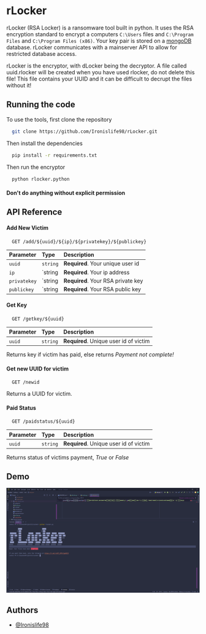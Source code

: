 
# rLocker

rLocker (RSA Locker) is a ransomware tool built in python. It uses the RSA encryption standard to encrypt a computers `C:\Users` files and `C:\Program Files` and `C:\Program Files (x86)`. Your key pair is stored on a [mongoDB](https://www.mongodb.com) database. rLocker communicates with a mainserver API to allow for restricted database access.

rLocker is the encryptor, with dLocker being the decryptor. A file called uuid.rlocker will be created when you have used rlocker, do not delete this file! This file
contains your UUID and it can be difficult to decrupt the files without it!


## Running the code

To use the tools, first clone the repository

```bash
  git clone https://github.com/Ironislife98/rLocker.git
```

Then install the dependencies

```bash
  pip install -r requirements.txt
```

Then run the encryptor

```bash
  python rlocker.python
```

#### Don't do anything without explicit permission



## API Reference

#### Add New Victim

```http
  GET /add/${uuid}/${ip}/${privatekey}/${publickey}
```

| Parameter | Type     | Description                |
| :-------- | :------- | :------------------------- |
| `uuid` | `string` | **Required**. Your unique user id |
| `ip`   | `string  | **Required**. Your ip address |
| `privatekey`   | `string  | **Required**. Your RSA private key |
| `publickey`   | `string  | **Required**. Your RSA public key |


#### Get Key

```http
  GET /getkey/${uuid}
```

| Parameter | Type     | Description                       |
| :-------- | :------- | :-------------------------------- |
| `uuid`      | `string` | **Required**. Unique user id of victim |

Returns key if victim has paid, else returns *Payment not complete!*

#### Get new UUID for victim
```http
  GET /newid
```

Returns a UUID for victim.

#### Paid Status

```http
  GET /paidstatus/${uuid}
```

| Parameter | Type     | Description                       |
| :-------- | :------- | :-------------------------------- |
| `uuid`      | `string` | **Required**. Unique user id of victim |

Returns status of victims payment, *True* or *False*

## Demo

![rLocker Demo](https://github.com/Ironislife98/rLocker/blob/b18a457e20b7398f76e07198fbc6b4b557a78e37/Images/demo.png?raw=true "rLocker Demo")


## Authors

- [@Ironislife98](https://www.github.com/Ironislife98)

